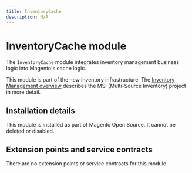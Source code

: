 ```yaml
---
title: InventoryCache
description: N/A
---
```


# InventoryCache module

The `InventoryCache` module integrates inventory management business logic into Magento's cache logic.

This module is part of the new inventory infrastructure. The
[Inventory Management overview](https://developer.adobe.com/commerce/webapi/rest/inventory/index.html)
describes the MSI (Multi-Source Inventory) project in more detail.

## Installation details

This module is installed as part of Magento Open Source. It cannot be deleted or disabled.

## Extension points and service contracts

There are no extension points or service contracts for this module.
